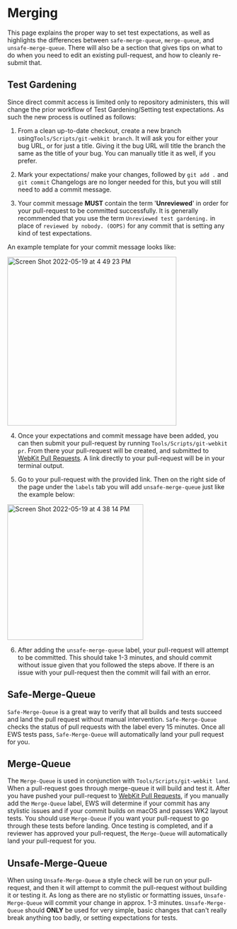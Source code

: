 # Merging

This page explains the proper way to set test expectations, as well as highlights the differences between `safe-merge-queue`, `merge-queue`, and `unsafe-merge-queue`. There will also be a section that gives tips on what to do when you need to edit an existing pull-request, and how to cleanly re-submit that.

## Test Gardening
Since direct commit access is limited only to repository administers, this will change the prior workflow of Test Gardening/Setting test expectations. As such the new process is outlined as follows: 

1. From a clean up-to-date checkout, create a new branch using`Tools/Scripts/git-webkit branch`. It will ask you for either your bug URL, or for just a title. Giving it the bug URL will title the branch the same as the title of your bug. You can manually title it as well, if you prefer. 

2. Mark your expectations/ make your changes, followed by `git add .` and `git commit`  Changelogs are no longer needed for this, but you will still need to add a commit message.

3. Your commit message **MUST** contain the term '**Unreviewed**' in order for your pull-request to be committed successfully. It is generally recommended that you use the term `Unreviewed test gardening.` in place of `reviewed by nobody. (OOPS)` for any commit that is setting any kind of test expectations.

An example template for your commit message looks like:
 
<img width="382" alt="Screen Shot 2022-05-19 at 4 49 23 PM" src="https://user-images.githubusercontent.com/57686024/169422157-1d9444ec-a69f-49ef-9172-81a961161887.png">

4. Once your expectations and commit message have been added, you can then submit your pull-request by running `Tools/Scripts/git-webkit pr`. From there your pull-request will be created, and submitted to [WebKit Pull Requests](https://github.com/WebKit/WebKit/pulls). A link directly to your pull-request will be in your terminal output.

5. Go to your pull-request with the provided link. Then on the right side of the page under the `labels` tab you will add `unsafe-merge-queue` just like the example below:
<img width="307" alt="Screen Shot 2022-05-19 at 4 38 14 PM" src="https://user-images.githubusercontent.com/57686024/169421389-38e57a73-2ba1-4a0e-baa5-4b610e41d117.png">

6. After adding the `unsafe-merge-queue` label, your pull-request will attempt to be committed. This should take 1-3 minutes, and should commit without issue given that you followed the steps above. If there is an issue with your pull-request then the commit will fail with an error.

## Safe-Merge-Queue
`Safe-Merge-Queue` is a great way to verify that all builds and tests succeed and land the pull request without manual intervention. `Safe-Merge-Queue` checks the status of pull requests with the label every 15 minutes. Once all EWS tests pass, `Safe-Merge-Queue` will automatically land your pull request for you.

## Merge-Queue
The `Merge-Queue` is used in conjunction with `Tools/Scripts/git-webkit land`. When a pull-request goes through merge-queue it will build and test it. After you have pushed your pull-request to [WebKit Pull Requests](https://github.com/WebKit/WebKit/pulls), if you manually add the `Merge-Queue` label, EWS will determine if your commit has any stylistic issues and if your commit builds on macOS and passes WK2 layout tests. You should use `Merge-Queue` if you want your pull-request to go through these tests before landing. Once testing is completed, and if a reviewer has approved your pull-request, the `Merge-Queue` will automatically land your pull-request for you.

## Unsafe-Merge-Queue
When using `Unsafe-Merge-Queue` a style check will be run on your pull-request, and then it will attempt to commit the pull-request without building it or testing it. As long as there are no stylistic or formatting issues, `Unsafe-Merge-Queue` will commit your change in approx. 1-3 minutes. `Unsafe-Merge-Queue` should **ONLY** be used for very simple, basic changes that can't really break anything too badly, or setting expectations for tests.

